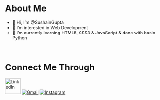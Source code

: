 <h1>About Me</h1>

- 👋 Hi, I’m @SushainGupta
- 👀 I’m interested in Web Development
- 🌱 I’m currently learning HTML5, CSS3 & JavaScript & done with basic Python


<br>
<h1> Connect Me Through</h1>
<div align="left">
  <a href="https://www.linkedin.com/in/jigar-sable/"><img alt="LinkedIn" src="https://user-images.githubusercontent.com/89994089/178003907-d0d960ba-e70a-400c-8556-d565fcb48718.png" height="50"></a>
  <a href="mailto:sushaingupta1234@gmail.com"><img alt="Gmail" src="https://img.shields.io/badge/Gmail-D14836?style=for-the-badge&logo=gmail&logoColor=white"/></a>
   <a href="https://www.instagram.com/sushain.gupta_"><img alt="Instagram" src="https://img.shields.io/badge/Instagram-E4405F?style=for-the-badge&logo=instagram&logoColor=white"/></a>
</div>
